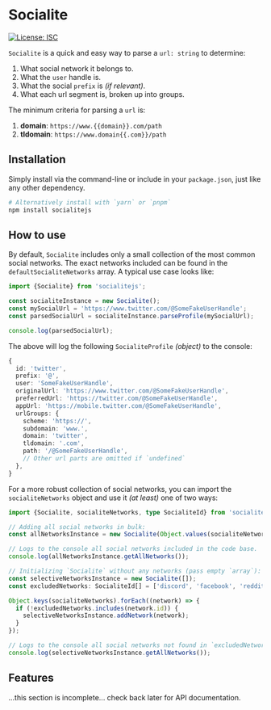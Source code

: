 # Socialite

[![License: ISC](https://img.shields.io/badge/License-ISC-blue.svg)](https://opensource.org/licenses/ISC)

`Socialite` is a quick and easy way to parse a `url: string` to determine:

1. What social network it belongs to.
2. What the `user` handle is.
3. What the social `prefix` is _(if relevant)_.
4. What each url segment is, broken up into groups.

The minimum criteria for parsing a `url` is:

1. **domain**: `https://www.{{domain}}.com/path`
2. **tldomain**: `https://www.domain{{.com}}/path`

## Installation

Simply install via the command-line or include in your `package.json`, just like any other dependency.

```sh
# Alternatively install with `yarn` or `pnpm`
npm install socialitejs
```

## How to use

By default, `Socialite` includes only a small collection of the most common social networks. The exact networks included can be found in the `defaultSocialiteNetworks` array. A typical use case looks like:

```ts
import {Socialite} from 'socialitejs';

const socialiteInstance = new Socialite();
const mySocialUrl = 'https://www.twitter.com/@SomeFakeUserHandle';
const parsedSocialUrl = socialiteInstance.parseProfile(mySocialUrl);

console.log(parsedSocialUrl);
```

The above will log the following `SocialiteProfile` _(object)_ to the console:

```ts
{
  id: 'twitter',
  prefix: '@',
  user: 'SomeFakeUserHandle',
  originalUrl: 'https://www.twitter.com/@SomeFakeUserHandle',
  preferredUrl: 'https://twitter.com/@SomeFakeUserHandle',
  appUrl: 'https://mobile.twitter.com/@SomeFakeUserHandle',
  urlGroups: {
    scheme: 'https://',
    subdomain: 'www.',
    domain: 'twitter',
    tldomain: '.com',
    path: '/@SomeFakeUserHandle',
    // Other url parts are omitted if `undefined`
  },
}
```

For a more robust collection of social networks, you can import the `socialiteNetworks` object and use it _(at least)_ one of two ways:

```ts
import {Socialite, socialiteNetworks, type SocialiteId} from 'socialitejs';

// Adding all social networks in bulk:
const allNetworksInstance = new Socialite(Object.values(socialiteNetworks));

// Logs to the console all social networks included in the code base.
console.log(allNetworksInstance.getAllNetworks());

// Initializing `Socialite` without any networks (pass empty `array`):
const selectiveNetworksInstance = new Socialite([]);
const excludedNetworks: SocialiteId[] = ['discord', 'facebook', 'reddit'];

Object.keys(socialiteNetworks).forEach((network) => {
  if (!excludedNetworks.includes(network.id)) {
    selectiveNetworksInstance.addNetwork(network);
  }
});

// Logs to the console all social networks not found in `excludedNetworks`.
console.log(selectiveNetworksInstance.getAllNetworks());
```

## Features

...this section is incomplete... check back later for API documentation.
